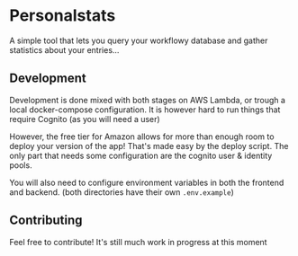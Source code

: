 # Personalstats

A simple tool that lets you query your workflowy database and gather statistics about your entries... 

## Development

Development is done mixed with both stages on AWS Lambda, or trough a local docker-compose configuration. It is however hard to run things that require Cognito (as you will need a user)

However, the free tier for Amazon allows for more than enough room to deploy your version of the app! That's made easy by the deploy script. The only part that needs some configuration are the cognito user & identity pools. 

You will also need to configure environment variables in both the frontend and backend. (both directories have their own `.env.example`)

## Contributing

Feel free to contribute! It's still much work in progress at this moment
